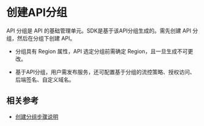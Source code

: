 # 创建API分组

API 分组是 API 的基础管理单元。SDK是基于该API分组生成的。需先创建 API 分组，然后在分组下创建 API。

- 分组具有 Region 属性，API 选定分组前需确定 Region，且一旦生成不可更改。

- 基于API分组，用户需发布服务，还可配置基于分组的流控策略、授权访问、后端签名、自定义域名。




## 相关参考

- [创建分组步骤说明](../Operation-Guide/Create-APIGroup/Create-APIGroup.md)
          



